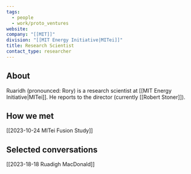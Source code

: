 ```yaml
---
tags:
  - people
  - work/proto_ventures
website: 
company: "[[MIT]]"
division: "[[MIT Energy Initiative|MITei]]"
title: Research Scientist
contact_type: researcher
---
```

## About
Ruaridh (pronounced: Rory) is a research scientist at [[MIT Energy Initiative|MITei]]. He reports to the director (currently [[Robert Stoner]]). 

## How we met
[[2023-10-24 MITei Fusion Study]]

## Selected conversations
[[2023-18-18 Ruadigh MacDonald]]